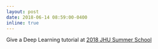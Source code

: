 ```yaml
---
layout: post
date: 2018-06-14 08:59:00-0400
inline: true
---
```


Give a Deep Learning tutorial at [2018 JHU Summer School](https://www.clsp.jhu.edu/workshops/18-workshop/2018-jhu-summer-school-on-human-language-technology/)
